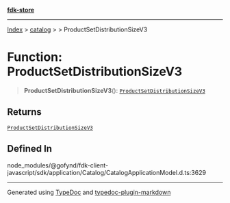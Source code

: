 [**fdk-store**](../../../README.md)
***

[Index](../../../API.md) > [catalog](../../README.md) > [<internal>](../README.md) > ProductSetDistributionSizeV3

# Function: ProductSetDistributionSizeV3

> **ProductSetDistributionSizeV3**(): [`ProductSetDistributionSizeV3`](../type-aliases/type-alias.ProductSetDistributionSizeV3.md)

## Returns

[`ProductSetDistributionSizeV3`](../type-aliases/type-alias.ProductSetDistributionSizeV3.md)

## Defined In

node\_modules/@gofynd/fdk-client-javascript/sdk/application/Catalog/CatalogApplicationModel.d.ts:3629

***
Generated using [TypeDoc](https://typedoc.org/) and [typedoc-plugin-markdown](https://www.npmjs.com/package/typedoc-plugin-markdown)
